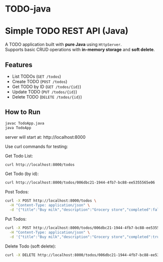 # TODO-java

# Simple TODO REST API (Java)

A TODO application built with **pure Java** using `HttpServer`.  
Supports basic CRUD operations with **in-memory storage** and **soft delete**.


## Features

- List TODOs (`GET /todos`)
- Create TODO (`POST /todos`)
- Get TODO by ID (`GET /todos/{id}`)
- Update TODO (`PUT /todos/{id}`)
- Delete TODO (`DELETE /todos/{id}`)


## How to Run

```bash
javac TodoApp.java
java TodoApp
```

server will start at:
http://localhost:8000


Use curl commands for testing:

Get Todo List:
```bash
curl http://localhost:8000/todos
```

Get Todo (by id):
```bash
curl http://localhost:8000/todos/006dbc21-1944-4fb7-bc88-ee5355565e06
```

Post Todos:
```bash
curl -X POST http://localhost:8000/todos \
  -H "Content-Type: application/json" \
  -d '{"title":"Buy milk","description":"Grocery store","completed":false}'
```

Put Todos:
```bash
curl -X POST http://localhost:8000/todos/006dbc21-1944-4fb7-bc88-ee5355565e06 \
  -H "Content-Type: application/json" \
  -d '{"title":"Buy milk","description":"Grocery store","completed":true}'
```

Delete Todo (soft delete):
```bash
curl -X DELETE http://localhost:8000/todos/006dbc21-1944-4fb7-bc88-ee5355565e06
```
